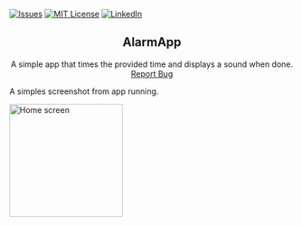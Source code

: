 [![Issues][issues-shield]][issues-url]
[![MIT License][license-shield]][license-url]
[![LinkedIn][linkedin-shield]][linkedin-url]

<div align="center">


<h2 align="center">AlarmApp</h2>
<p align="center">
A simple app that times the provided time and displays a sound when done.<br />
<a href="https://github.com/F1NH4WK/AlarmApp/issues">Report Bug</a>
</p>
</div>

<p> A simples screenshot from app running.</p>


<img src = "https://imgur.com/dm0lAGN.jpeg" alt = "Home screen" width = 200px heigth = 200px/>

[issues-shield]: https://img.shields.io/github/issues/F1NH4WK/AlarmApp.svg?style=for-the-badge
[issues-url]: https://github.com/F1NH4WK/AlarmApp/issues
[license-shield]: https://img.shields.io/github/license/F1NH4WK/AlarmApp.svg?style=for-the-badge
[license-url]: https://github.com/F1NH4WK/AlarmApp/main/LICENSE.txt
[linkedin-shield]: https://img.shields.io/badge/-LinkedIn-black.svg?style=for-the-badge&logo=linkedin&colorB=555
[linkedin-url]: https://linkedin.com/in/finhawk
